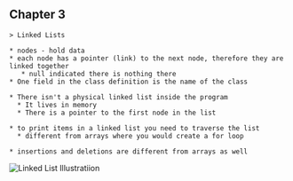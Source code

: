 ## Chapter 3

```
> Linked Lists 

* nodes - hold data 
* each node has a pointer (link) to the next node, therefore they are linked together
   * null indicated there is nothing there
* One field in the class definition is the name of the class 

* There isn't a physical linked list inside the program
  * It lives in memory
  * There is a pointer to the first node in the list 
  
* to print items in a linked list you need to traverse the list
  * different from arrays where you would create a for loop

* insertions and deletions are different from arrays as well
```



![Linked List Illustratiion](https://github.com/RamziCarter/DataStructures1/blob/61c685378adee538a59a3126ee134924fdaf4d63/LinkedListIllustaration.png)



